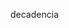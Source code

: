 decadencia

<!---
pablo4lzate/pablo4lzate is a ✨ special ✨ repository because its `README.md` (this file) appears on your GitHub profile.
You can click the Preview link to take a look at your changes.
--->
